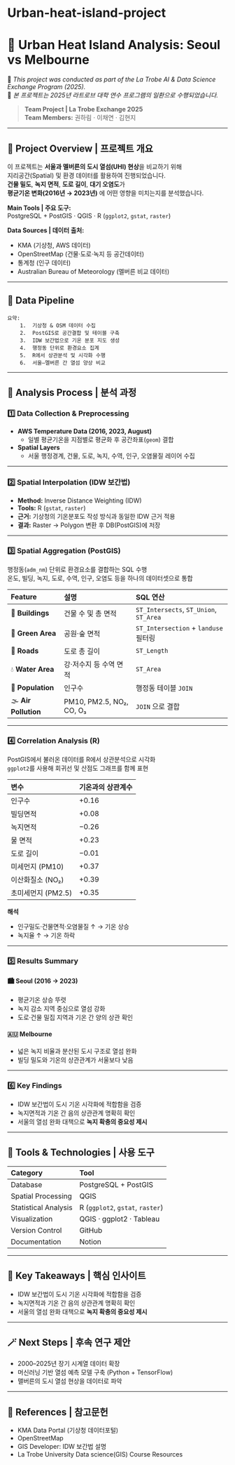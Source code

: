# Urban-heat-island-project
# 🌆 Urban Heat Island Analysis: Seoul vs Melbourne

📍 *This project was conducted as part of the La Trobe AI & Data Science Exchange Program (2025).*  
📍 *본 프로젝트는 2025년 라트로브 대학 연수 프로그램의 일환으로 수행되었습니다.*

> **Team Project | La Trobe Exchange 2025**  
> **Team Members:** 권하림 · 이채연 · 김현지  

---

## 🧭 Project Overview | 프로젝트 개요  

이 프로젝트는 **서울과 멜버른의 도시 열섬(UHI) 현상**을 비교하기 위해  
지리공간(Spatial) 및 환경 데이터를 활용하여 진행되었습니다.  
**건물 밀도**, **녹지 면적**, **도로 길이**, **대기 오염도**가  
**평균기온 변화(2016년 → 2023년)** 에 어떤 영향을 미치는지를 분석했습니다.

**Main Tools | 주요 도구:**  
PostgreSQL + PostGIS · QGIS · R (`ggplot2`, `gstat`, `raster`)  

**Data Sources | 데이터 출처:**  
- KMA (기상청, AWS 데이터)  
- OpenStreetMap (건물·도로·녹지 등 공간데이터)  
- 통계청 (인구 데이터)  
- Australian Bureau of Meteorology (멜버른 비교 데이터)
---

## 📂 Data Pipeline

```
요약:
	1.	기상청 & OSM 데이터 수집
	2.	PostGIS로 공간결합 및 테이블 구축
	3.	IDW 보간법으로 기온 분포 지도 생성
	4.	행정동 단위로 환경요소 집계
	5.	R에서 상관분석 및 시각화 수행
	6.	서울–멜버른 간 열섬 양상 비교
```

---

## 🧮 Analysis Process | 분석 과정

### 1️⃣ Data Collection & Preprocessing
- **AWS Temperature Data (2016, 2023, August)**
  - 일별 평균기온을 지점별로 평균화 후 공간좌표(`geom`) 결합
- **Spatial Layers**
  - 서울 행정경계, 건물, 도로, 녹지, 수역, 인구, 오염물질 레이어 수집

---

### 2️⃣ Spatial Interpolation (IDW 보간법)
- **Method:** Inverse Distance Weighting (IDW)
- **Tools:** R (`gstat`, `raster`)
- **근거:** 기상청의 기온분포도 작성 방식과 동일한 IDW 근거 적용
- **결과:** Raster → Polygon 변환 후 DB(PostGIS)에 저장

---

### 3️⃣ Spatial Aggregation (PostGIS)
행정동(`adm_nm`) 단위로 환경요소를 결합하는 SQL 수행  
온도, 빌딩, 녹지, 도로, 수역, 인구, 오염도 등을 하나의 데이터셋으로 통합

| Feature | 설명 | SQL 연산 |
|:--|:--|:--|
| 🏢 **Buildings** | 건물 수 및 총 면적 | `ST_Intersects`, `ST_Union`, `ST_Area` |
| 🌳 **Green Area** | 공원·숲 면적 | `ST_Intersection` + `landuse` 필터링 |
| 🚗 **Roads** | 도로 총 길이 | `ST_Length` |
| 💧 **Water Area** | 강·저수지 등 수역 면적 | `ST_Area` |
| 👥 **Population** | 인구수 | 행정동 테이블 `JOIN` |
| 🌫 **Air Pollution** | PM10, PM2.5, NO₂, CO, O₃ | `JOIN` 으로 결합 |

---

### 4️⃣ Correlation Analysis (R)
PostGIS에서 불러온 데이터를 R에서 상관분석으로 시각화  
`ggplot2`를 사용해 회귀선 및 산점도 그래프를 함께 표현

| 변수 | 기온과의 상관계수 |
|:--|:--|
| 인구수 | +0.16 |
| 빌딩면적 | +0.08 |
| 녹지면적 | −0.26 |
| 물 면적 | +0.23 |
| 도로 길이 | −0.01 |
| 미세먼지 (PM10) | +0.37 |
| 이산화질소 (NO₂) | +0.39 |
| 초미세먼지 (PM2.5) | +0.35 |

**해석**
- 인구밀도·건물면적·오염물질 ↑ → 기온 상승  
- 녹지율 ↑ → 기온 하락

---

### 5️⃣ Results Summary

#### 🏙 Seoul (2016 → 2023)
- 평균기온 상승 뚜렷  
- 녹지 감소 지역 중심으로 열섬 강화  
- 도로·건물 밀집 지역과 기온 간 양의 상관 확인  

#### 🇦🇺 Melbourne
- 넓은 녹지 비율과 분산된 도시 구조로 열섬 완화  
- 빌딩 밀도와 기온의 상관관계가 서울보다 낮음  

---

### 6️⃣ Key Findings
- IDW 보간법이 도시 기온 시각화에 적합함을 검증  
- 녹지면적과 기온 간 음의 상관관계 명확히 확인  
- 서울의 열섬 완화 대책으로 **녹지 확충의 중요성 제시**

---

## 🧩 Tools & Technologies | 사용 도구

| Category | Tool |
|:--|:--|
| Database | PostgreSQL + PostGIS |
| Spatial Processing | QGIS |
| Statistical Analysis | R (`ggplot2`, `gstat`, `raster`) |
| Visualization | QGIS · ggplot2 · Tableau |
| Version Control | GitHub |
| Documentation | Notion |

---

## 🧠 Key Takeaways | 핵심 인사이트
- IDW 보간법이 도시 기온 시각화에 적합함을 검증  
- 녹지면적과 기온 간 음의 상관관계 명확히 확인  
- 서울의 열섬 완화 대책으로 **녹지 확충의 중요성 제시**

---

## 🪄 Next Steps | 후속 연구 제안
- 2000–2025년 장기 시계열 데이터 확장  
- 머신러닝 기반 열섬 예측 모델 구축 (Python + TensorFlow)
- 맬버른의 도시 열섬 현상을 데이터로 파악

---

## 📎 References | 참고문헌
- KMA Data Portal (기상청 데이터포털)  
- OpenStreetMap  
- GIS Developer: IDW 보간법 설명  
- La Trobe University Data science(GIS) Course Resources
